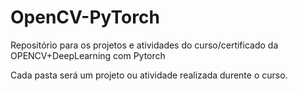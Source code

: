 # OpenCV-PyTorch
Repositório para os projetos e atividades do curso/certificado da OPENCV+DeepLearning com Pytorch

Cada pasta será um projeto ou atividade realizada durente o curso.
